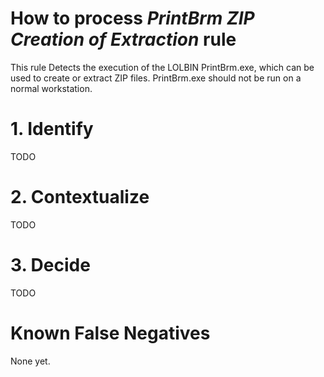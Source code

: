 # How to process *PrintBrm ZIP Creation of Extraction* rule
This rule Detects the execution of the LOLBIN PrintBrm.exe, which can be used to create or extract ZIP files. PrintBrm.exe should not be run on a normal workstation.

# 1. Identify
TODO

# 2. Contextualize
TODO

# 3. Decide
TODO

# Known False Negatives
None yet.
